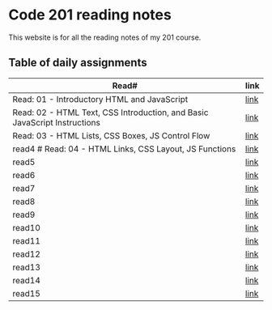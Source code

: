 # Code 201 reading notes

This website is for all the reading notes of my 201 course.

## Table of daily assignments 

Read#  | link
---------|--------
Read: 01 - Introductory HTML and JavaScript|[link](https://waleedfarraj.github.io/reading-notes/class01)
Read: 02 - HTML Text, CSS Introduction, and Basic JavaScript Instructions |[link](https://waleedfarraj.github.io/reading-notes/class02)
 Read: 03 - HTML Lists, CSS Boxes, JS Control Flow  |[link](https://waleedfarraj.github.io/reading-notes/class03)
read4 # Read: 04 - HTML Links, CSS Layout, JS Functions   |[link](https://waleedfarraj.github.io/reading-notes/class04)
read5    |[link](https://waleedfarraj.github.io/reading-notes/class05)
read6    |[link](https://waleedfarraj.github.io/reading-notes/class06)
read7    |[link](https://waleedfarraj.github.io/reading-notes/class07)
read8    |[link](https://waleedfarraj.github.io/reading-notes/class08)
read9    |[link](https://waleedfarraj.github.io/reading-notes/class09)
read10   |[link](https://waleedfarraj.github.io/reading-notes/class10)
read11   |[link](https://waleedfarraj.github.io/reading-notes/class11)
read12   |[link](https://waleedfarraj.github.io/reading-notes/class12)
read13   |[link]()
read14   |[link]()
read15   |[link]()

